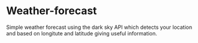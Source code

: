 # Weather-forecast
Simple weather forecast using the dark sky API which detects your location and based on longitute and latitude giving useful information.
